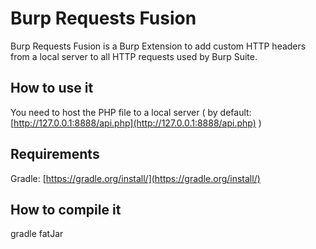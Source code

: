 # Burp Requests Fusion

Burp Requests Fusion is a Burp Extension to add custom HTTP headers from a local server to all HTTP requests used by Burp Suite.

## How to use it

You need to host the PHP file to a local server ( by default: [http://127.0.0.1:8888/api.php](http://127.0.0.1:8888/api.php) )

## Requirements

Gradle: [https://gradle.org/install/](https://gradle.org/install/)

## How to compile it

gradle fatJar